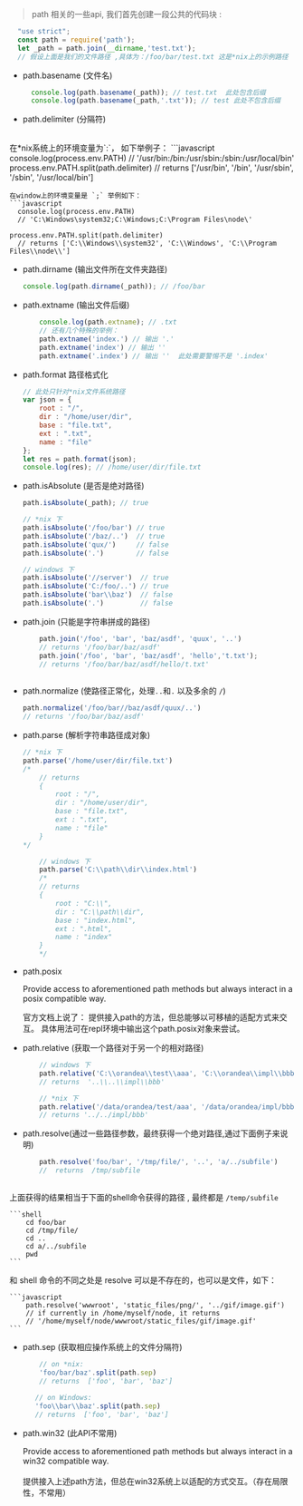 > path 相关的一些api, 我们首先创建一段公共的代码块 :

```javascript
  "use strict";
  const path = require('path');
  let _path = path.join(__dirname,'test.txt'); 
  // 假设上面是我们的文件路径 ,具体为：/foo/bar/test.txt 这是*nix上的示例路径
```

- path.basename (文件名)
  ```javascript
    console.log(path.basename(_path)); // test.txt  此处包含后缀
    console.log(path.basename(_path,'.txt')); // test 此处不包含后缀
	```
- path.delimiter (分隔符)
<br>
在*nix系统上的环境变量为`:`， 如下举例子：
  ```javascript
	console.log(process.env.PATH) // '/usr/bin:/bin:/usr/sbin:/sbin:/usr/local/bin'
    process.env.PATH.split(path.delimiter) // returns ['/usr/bin', '/bin', '/usr/sbin', '/sbin', '/usr/local/bin']
    
  ```
  在window上的环境变量是 `;` 举例如下：
  ```javascript
	console.log(process.env.PATH) 
	// 'C:\Windows\system32;C:\Windows;C:\Program Files\node\'

  process.env.PATH.split(path.delimiter)
    // returns ['C:\\Windows\\system32', 'C:\\Windows', 'C:\\Program Files\\node\\']
  ```

- path.dirname (输出文件所在文件夹路径)

    ```javascript
    console.log(path.dirname(_path)); // /foo/bar
    ```

- path.extname (输出文件后缀)

    ```javascript
        console.log(path.extname); // .txt
        // 还有几个特殊的举例：
        path.extname('index.') // 输出 '.'
        path.extname('index') // 输出 ''
        path.extname('.index') // 输出 ''  此处需要警惕不是 '.index'
    ```

- path.format 路径格式化

    ```javascript
    // 此处只针对*nix文件系统路径
    var json = {
        root : "/",
        dir : "/home/user/dir",
        base : "file.txt",
        ext : ".txt",
        name : "file"
    };
    let res = path.format(json);
    console.log(res); // /home/user/dir/file.txt
    ```

- path.isAbsolute (是否是绝对路径)

    ```javascript
    path.isAbsolute(_path); // true

    // *nix 下
    path.isAbsolute('/foo/bar') // true
    path.isAbsolute('/baz/..')  // true
    path.isAbsolute('qux/')     // false
    path.isAbsolute('.')        // false
    
    // windows 下
    path.isAbsolute('//server')  // true
    path.isAbsolute('C:/foo/..') // true
    path.isAbsolute('bar\\baz')  // false
    path.isAbsolute('.')         // false	

    ```

- path.join (只能是字符串拼成的路径)

    ```javascript
        path.join('/foo', 'bar', 'baz/asdf', 'quux', '..')
        // returns '/foo/bar/baz/asdf'
        path.join('/foo', 'bar', 'baz/asdf', 'hello','t.txt'); 
        // returns '/foo/bar/baz/asdf/hello/t.txt'
        
    ```

- path.normalize (使路径正常化，处理`..`和`.` 以及多余的 `/`)

    ```javascript
    path.normalize('/foo/bar//baz/asdf/quux/..')
    // returns '/foo/bar/baz/asdf'
    ```

- path.parse (解析字符串路径成对象)

    ```javascript  
    // *nix 下
    path.parse('/home/user/dir/file.txt')
    /*
        // returns
        {
            root : "/",
            dir : "/home/user/dir",
            base : "file.txt",
            ext : ".txt",
            name : "file"
        }
    */

        // windows 下
        path.parse('C:\\path\\dir\\index.html')
        /*
        // returns
        {
            root : "C:\\",
            dir : "C:\\path\\dir",
            base : "index.html",
            ext : ".html",
            name : "index"
        }
        */

    ```

- path.posix

  Provide access to aforementioned path methods but always interact in a posix compatible way.
  
  官方文档上说了： 提供接入path的方法，但总能够以可移植的适配方式来交互。
具体用法可在repl环境中输出这个path.posix对象来尝试。

- path.relative (获取一个路径对于另一个的相对路径)

    ```javascript
        // windows 下
        path.relative('C:\\orandea\\test\\aaa', 'C:\\orandea\\impl\\bbb')
        // returns  '..\\..\\impl\\bbb'

        // *nix 下
        path.relative('/data/orandea/test/aaa', '/data/orandea/impl/bbb')
        // returns '../../impl/bbb'
    ```

- path.resolve(通过一些路径参数，最终获得一个绝对路径,通过下面例子来说明)

    ```javascript
        path.resolve('foo/bar', '/tmp/file/', '..', 'a/../subfile')
        //  returns  /tmp/subfile
        
    ```

 上面获得的结果相当于下面的shell命令获得的路径 , 最终都是 `/temp/subfile`

    ```shell
        cd foo/bar
        cd /tmp/file/
        cd ..
        cd a/../subfile
        pwd
    ```

 和 shell 命令的不同之处是 resolve 可以是不存在的，也可以是文件，如下：

    ```javascript
        path.resolve('wwwroot', 'static_files/png/', '../gif/image.gif')
        // if currently in /home/myself/node, it returns
        // '/home/myself/node/wwwroot/static_files/gif/image.gif'
    ```

- path.sep (获取相应操作系统上的文件分隔符)

  ```javascript
	  // on *nix:
	  'foo/bar/baz'.split(path.sep)
      // returns  ['foo', 'bar', 'baz']
	
	 // on Windows:
	 'foo\\bar\\baz'.split(path.sep)
     // returns  ['foo', 'bar', 'baz']

  ```

- path.win32 (此API不常用)

  Provide access to aforementioned path methods but always interact in a win32 compatible way. <br><br>
  提供接入上述path方法，但总在win32系统上以适配的方式交互。（存在局限性，不常用）